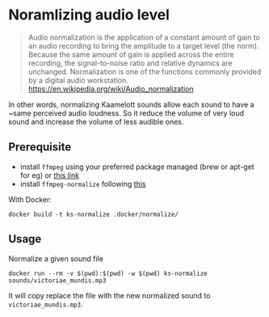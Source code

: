 # Noramlizing audio level

> Audio normalization is the application of a constant amount of gain to an audio recording to bring the amplitude to a target level (the norm). Because the same amount of gain is applied across the entire recording, the signal-to-noise ratio and relative dynamics are unchanged. Normalization is one of the functions commonly provided by a digital audio workstation. https://en.wikipedia.org/wiki/Audio_normalization

In other words, normalizing Kaamelott sounds allow each sound to have a ~same perceived audio loudness. So it reduce the volume of very loud sound and increase the volume of less audible ones. 

## Prerequisite

- install `ffmpeg`  using your preferred package managed (brew or apt-get for eg) or [this link](https://www.ffmpeg.org/download.html)
- install `ffmpeg-normalize` following [this](https://github.com/slhck/ffmpeg-normalize#installation)

With Docker:

```
docker build -t ks-normalize .docker/normalize/
```

## Usage

Normalize a given sound file

```
docker run --rm -v $(pwd):$(pwd) -w $(pwd) ks-normalize sounds/victoriae_mundis.mp3
```
It will copy replace the file with the new normalized sound to `victoriae_mundis.mp3`. 
